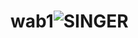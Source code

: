 # wab1![SINGER](https://user-images.githubusercontent.com/93205366/138900373-e7c2038a-b631-4218-98ad-8be2be3964f8.jpg)

